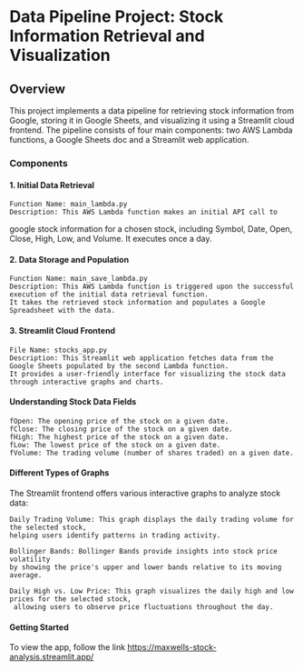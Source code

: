 # Data Pipeline Project: Stock Information Retrieval and Visualization
## Overview

This project implements a data pipeline for retrieving stock information from Google, 
storing it in Google Sheets, and visualizing it using a Streamlit cloud frontend. 
The pipeline consists of four main components: two AWS Lambda functions, a Google Sheets doc and a Streamlit web application.

### Components
#### 1. Initial Data Retrieval

    Function Name: main_lambda.py
    Description: This AWS Lambda function makes an initial API call to 
   google stock information for a chosen stock, including 
    Symbol, Date, Open, Close, High, Low, and Volume. 
    It executes once a day.

#### 2. Data Storage and Population

    Function Name: main_save_lambda.py
    Description: This AWS Lambda function is triggered upon the successful execution of the initial data retrieval function. 
    It takes the retrieved stock information and populates a Google Spreadsheet with the data.

#### 3. Streamlit Cloud Frontend

    File Name: stocks_app.py
    Description: This Streamlit web application fetches data from the Google Sheets populated by the second Lambda function. 
    It provides a user-friendly interface for visualizing the stock data through interactive graphs and charts.

#### Understanding Stock Data Fields

    fOpen: The opening price of the stock on a given date.
    fClose: The closing price of the stock on a given date.
    fHigh: The highest price of the stock on a given date.
    fLow: The lowest price of the stock on a given date.
    fVolume: The trading volume (number of shares traded) on a given date.

#### Different Types of Graphs

The Streamlit frontend offers various interactive graphs to analyze stock data:

    Daily Trading Volume: This graph displays the daily trading volume for the selected stock, 
    helping users identify patterns in trading activity.

    Bollinger Bands: Bollinger Bands provide insights into stock price volatility 
    by showing the price's upper and lower bands relative to its moving average.

    Daily High vs. Low Price: This graph visualizes the daily high and low prices for the selected stock,
     allowing users to observe price fluctuations throughout the day.

#### Getting Started

To view the app, follow the link https://maxwells-stock-analysis.streamlit.app/
